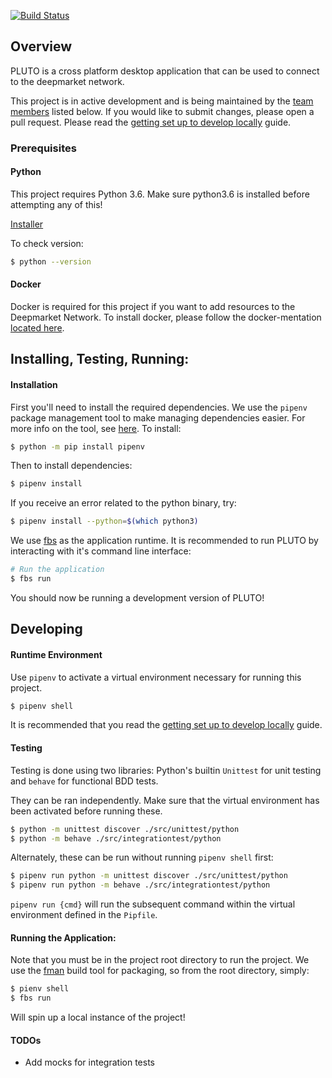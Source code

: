 [![Build Status](https://travis-ci.org/deepmarket/PLUTO.svg?branch=develop)](https://travis-ci.org/deepmarket/PLUTO)

## Overview

PLUTO is a cross platform desktop application that can be used to connect to the deepmarket network.

This project is in active development and is being maintained by the [team members](#team-members) listed below.
If you would like to submit changes, please open a pull request. Please read the [getting set up to develop locally](https://github.com/deepmarket/PLUTO/wiki/Setting-up-deepmarket's-api-backend-for-local-development) guide.


### Prerequisites 

#### Python

This project requires Python 3.6. Make sure python3.6 is installed before attempting any of this!

[Installer](https://www.python.org/downloads/release/python-366/)

To check version:

```bash
$ python --version
```

#### Docker

Docker is required for this project if you want to add resources to the Deepmarket Network.  To install docker, please follow the docker-mentation [located here](https://docs.docker.com/v17.09/engine/installation/).

## Installing, Testing, Running:

#### Installation

First you'll need to install the required dependencies.  We use the `pipenv` package management tool to make managing dependencies easier.  For more info on the tool, see [here](https://docs.pipenv.org/en/latest/basics/).  To install:
```bash
$ python -m pip install pipenv
```

Then to install dependencies:

```bash
$ pipenv install
```

If you receive an error related to the python binary, try:

```bash
$ pipenv install --python=$(which python3)
```

We use [fbs](https://github.com/mherrmann/fbs) as the application runtime.
It is recommended to run PLUTO by interacting with it's command line interface:

```bash
# Run the application
$ fbs run
```
You should now be running a development version of PLUTO!

## Developing

#### Runtime Environment

Use `pipenv` to activate a virtual environment necessary for running this project.  

```bash
$ pipenv shell
```

It is recommended that you read the [getting set up to develop locally](https://github.com/deepmarket/PLUTO/wiki/Setting-up-deepmarket's-api-backend-for-local-development) guide.


#### Testing

Testing is done using two libraries: Python's builtin `Unittest` for unit testing and `behave` for functional BDD tests.

They can be ran independently.  Make sure that the virtual environment has been activated before running these.

```bash
$ python -m unittest discover ./src/unittest/python
$ python -m behave ./src/integrationtest/python
```

Alternately, these can be run without running `pipenv shell` first:
```bash
$ pipenv run python -m unittest discover ./src/unittest/python
$ pipenv run python -m behave ./src/integrationtest/python
```

`pipenv run {cmd}`  will run the subsequent command within the virtual environment defined in the `Pipfile`.

#### Running the Application:

Note that you must be in the project root directory to run the project.  We use the [fman](https://build-system.fman.io/manual/) build tool for packaging, so from the root directory, simply: 

```bash
$ pienv shell
$ fbs run
```

Will spin up a local instance of the project!


#### TODOs
- Add mocks for integration tests
